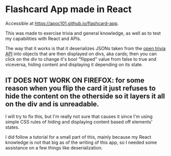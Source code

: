 # Flashcard App made in React

Accessible at https://apoc101.github.io/flashcard-app.

This was made to exercise trivia and general knowledge, as well as to test my capabilities with React and APIs.

The way that it works is that it deserializes JSONs taken from the [open trivia API](https://opentdb.com/) into objects that are then displayed on divs, aka cards; 
then you can click on the div to change it's bool "flipped" value from false to true and viceversa, hiding content and displaying it depending on its state.

## IT DOES NOT WORK ON FIREFOX: for some reason when you flip the card it just refuses to hide the content on the otherside so it layers it all on the div and is unreadable.

I will try to fix this, but I'm really not sure that causes it since I'm using simple CSS rules of hiding and displaying content based off elements' states.

I did follow a tutorial for a small part of this, mainly because my React knowledge is not that big as of the writing of this app, so I needed some assistance on a few things like deserialization.
